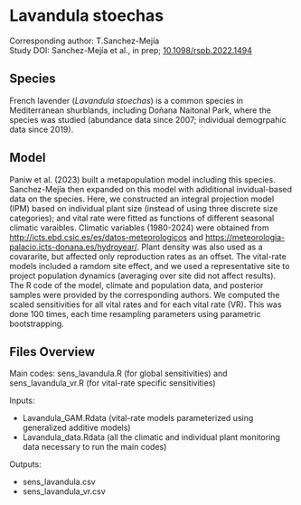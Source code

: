 # Lavandula stoechas

Corresponding author: T.Sanchez-Mejía  
Study DOI: Sanchez-Mejía et al., in prep; [10.1098/rspb.2022.1494](https://royalsocietypublishing.org/doi/10.1098/rspb.2022.1494)

## Species

French lavender (_Lavandula stoechas_) is a common species in Mediterranean shurblands, including Doñana Naitonal Park, where the species was studied (abundance data since 2007; individual demogrpahic data since 2019).  

## Model
Paniw et al. (2023) built a metapopulation model including this species. Sanchez-Mejía then expanded on this model with adiditional invidual-based data on the species. Here, we constructed an integral projection model (IPM) based on individual plant size (instead of using three discrete size categories); and vital rate were fitted as functions of different seasonal climatic varaibles. Climatic variables (1980-2024) were obtained from http://icts.ebd.csic.es/es/datos-meteorologicos and https://meteorologia-palacio.icts-donana.es/hydroyear/. Plant density was also used as a covararite, but affected only reproduction rates as an offset. The vital-rate models included a ramdom site effect, and we used a representative site to project population dynamics (averaging over site did not affect results).     
The R code of the model, climate and population data, and posterior samples were provided by the corresponding authors. We computed the scaled sensitivities for all vital rates and for each vital rate (VR). This was done 100 times, each time resampling parameters using parametric bootstrapping.

## Files Overview

Main codes: sens_lavandula.R (for global sensitivities) and sens_lavandula_vr.R (for vital-rate specific sensitivities)

Inputs:
- Lavandula_GAM.Rdata (vital-rate models parameterized using generalized additive models)
- Lavandula_data.Rdata (all the climatic and individual plant monitoring data necessary to run the main codes)

Outputs:
- sens_lavandula.csv
- sens_lavandula_vr.csv



